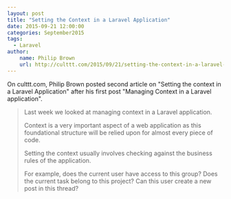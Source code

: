 ```yaml
---
layout: post
title: "Setting the Context in a Laravel Application"
date: 2015-09-21 12:00:00
categories: September2015
tags:
  - Laravel
author:
    name: Philip Brown
    url: http://culttt.com/2015/09/21/setting-the-context-in-a-laravel-application/
---
```

On culttt.com, Philip Brown posted second article on "Setting the context in a Laravel Application" after his first post "Managing Context in a Laravel application".

> Last week we looked at managing context in a Laravel application.
>
> Context is a very important aspect of a web application as this foundational structure will be relied upon for almost every piece of code.
>
> Setting the context usually involves checking against the business rules of the application.
>
> For example, does the current user have access to this group? Does the current task belong to this project? Can this user create a new post in this thread?